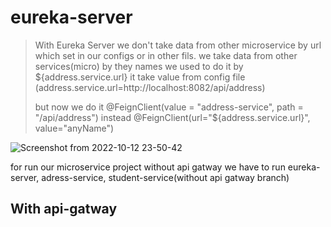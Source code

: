 # eureka-server

>With Eureka Server we don't take data from other microservice by url which set in our configs or in other fils. we take data from other services(micro) by they names
> we used to do it by ${address.service.url} it take value from config file (address.service.url=http://localhost:8082/api/address)
>
>but now we do it @FeignClient(value = "address-service",	path = "/api/address") instead @FeignClient(url="${address.service.url}", value="anyName")


![Screenshot from 2022-10-12 23-50-42](https://user-images.githubusercontent.com/115641332/195449835-bf3b40b7-3c40-48f5-b66a-0729252421ff.png)

for run our microservice project without api gatway we have to run eureka-server, adress-service, student-service(without api gatway branch)

## With api-gatway
